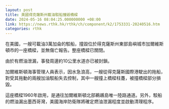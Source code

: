 ```yaml
---
layout: post
title: 美國得克薩斯州載油駁船撞毀橋樑
date: 2024-05-16 08:04:25.000000000 +08:00
link: https://news.rthk.hk/rthk/ch/component/k2/1753331-20240516.htm
categories: rthk
---
```


在美國，一艘可載油3萬加侖的駁船，撞毀位於得克薩斯州東部島嶼城市加爾維斯頓市的一座橋樑，並無傷亡報告。整座橋樑已關閉。

由於有燃油泄漏，事發周邊約10公里水道亦已被封鎖。

加爾維斯頓海事管理人員表示，因水急浪高，一艘從得克薩斯國際港駛出的拖船，對受其拖動的兩艘加油駁船失去控制，其中一艘撞上橋樑柱躉，被撞橋樑部分損毀。

這座橋樑1960年啟用，是通往加爾維斯頓北部鵜鶘島唯一陸路通道。另外，駁船的燃油漏出墨西哥灣，美國海岸防衛隊將確定燃油泄漏程度並啟動清理程序。
